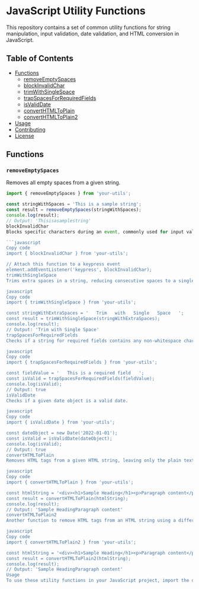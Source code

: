 # JavaScript Utility Functions

This repository contains a set of common utility functions for string manipulation, input validation, date validation, and HTML conversion in JavaScript.

## Table of Contents

- [Functions](#functions)
  - [removeEmptySpaces](#removeemptyspaces)
  - [blockInvalidChar](#blockinvalidchar)
  - [trimWithSingleSpace](#trimwithsinglespace)
  - [trapSpacesForRequiredFields](#trapspacesforrequiredfields)
  - [isValidDate](#isvaliddate)
  - [convertHTMLToPlain](#converthtmltoplain)
  - [convertHTMLToPlain2](#converthtmltoplain2)
- [Usage](#usage)
- [Contributing](#contributing)
- [License](#license)

## Functions

### `removeEmptySpaces`

Removes all empty spaces from a given string.

```javascript
import { removeEmptySpaces } from 'your-utils';

const stringWithSpaces = 'This is a sample string';
const result = removeEmptySpaces(stringWithSpaces);
console.log(result);
// Output: 'Thisisasamplestring'
blockInvalidChar
Blocks specific characters during an event, commonly used for input validation.

```javascript
Copy code
import { blockInvalidChar } from 'your-utils';

// Attach this function to a keypress event
element.addEventListener('keypress', blockInvalidChar);
trimWithSingleSpace
Trims extra spaces in a string, reducing consecutive spaces to a single space and removing leading spaces.

javascript
Copy code
import { trimWithSingleSpace } from 'your-utils';

const stringWithExtraSpaces = '   Trim   with   Single   Space   ';
const result = trimWithSingleSpace(stringWithExtraSpaces);
console.log(result);
// Output: 'Trim with Single Space'
trapSpacesForRequiredFields
Checks if a string for required fields contains any non-whitespace characters.

javascript
Copy code
import { trapSpacesForRequiredFields } from 'your-utils';

const fieldValue = '   This is a required field   ';
const isValid = trapSpacesForRequiredFields(fieldValue);
console.log(isValid);
// Output: true
isValidDate
Checks if a given date object is a valid date.

javascript
Copy code
import { isValidDate } from 'your-utils';

const dateObject = new Date('2022-01-01');
const isValid = isValidDate(dateObject);
console.log(isValid);
// Output: true
convertHTMLToPlain
Removes HTML tags from a given HTML string, leaving only the plain text content.

javascript
Copy code
import { convertHTMLToPlain } from 'your-utils';

const htmlString = '<div><h1>Sample Heading</h1><p>Paragraph content</p></div>';
const result = convertHTMLToPlain(htmlString);
console.log(result);
// Output: 'Sample HeadingParagraph content'
convertHTMLToPlain2
Another function to remove HTML tags from an HTML string using a different approach.

javascript
Copy code
import { convertHTMLToPlain2 } from 'your-utils';

const htmlString = '<div><h1>Sample Heading</h1><p>Paragraph content</p></div>';
const result = convertHTMLToPlain2(htmlString);
console.log(result);
// Output: 'Sample HeadingParagraph content'
Usage
To use these utility functions in your JavaScript project, import the desired functions and incorporate them into your code.
